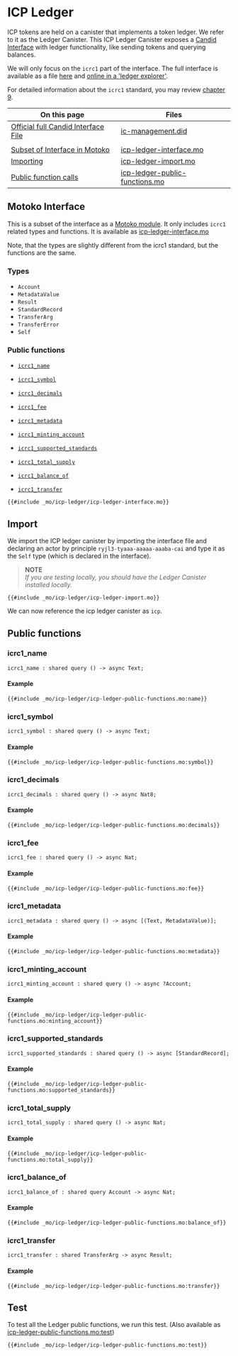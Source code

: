 # ICP Ledger

ICP tokens are held on a canister that implements a token ledger. We refer to it as the Ledger Canister. This ICP Ledger Canister exposes a [Candid Interface](/internet-computer-programming-concepts/async-data/candid.html) with ledger functionality, like sending tokens and querying balances.

We will only focus on the `icrc1` part of the interface. The full interface is available as a file [here](_mo/icp-ledger/icp-ledger.did) and [online in a 'ledger explorer'](https://dashboard.internetcomputer.org/canister/ryjl3-tyaaa-aaaaa-aaaba-cai).

For detailed information about the `icrc1` standard, you may review [chapter 9](/internet-computer-standards/icrc1.html).

| On this page                                                                                                       | Files                                                                           |
| ------------------------------------------------------------------------------------------------------------------ | ------------------------------------------------------------------------------- |
| [Official full Candid Interface File](https://dashboard.internetcomputer.org/canister/ryjl3-tyaaa-aaaaa-aaaba-cai) | [ic-management.did](_mo/icp-ledger/icp-ledger.did)                              |
|                                                                                                                    |                                                                                 |
| [Subset of Interface in Motoko](#motoko-interface)                                                                 | [icp-ledger-interface.mo](_mo/icp-ledger/icp-ledger-interface.mo)               |
| [Importing](#import)                                                                                               | [icp-ledger-import.mo](_mo/icp-ledger/icp-ledger-import.mo)                     |
| [Public function calls](#public-functions)                                                                         | [icp-ledger-public-functions.mo](_mo/icp-ledger/icp-ledger-public-functions.mo) |

## Motoko Interface

This is a subset of the interface as a [Motoko module](/common-programming-concepts/modules.html). It only includes `icrc1` related types and functions. It is available as [icp-ledger-interface.mo](_mo/icp-ledger/icp-ledger-interface.mo)

Note, that the types are slightly different from the icrc1 standard, but the functions are the same.

### Types

- `Account`
- `MetadataValue`
- `Result`
- `StandardRecord`
- `TransferArg`
- `TransferError`
- `Self`

### Public functions

- [`icrc1_name`](#icrc1_name)
- [`icrc1_symbol`](#icrc1_symbol)
- [`icrc1_decimals`](#icrc1_decimals)
- [`icrc1_fee`](#icrc1_fee)

- [`icrc1_metadata`](#icrc1_metadata)
- [`icrc1_minting_account`](#icrc1_minting_account)
- [`icrc1_supported_standards`](#icrc1_supported_standards)
- [`icrc1_total_supply`](#icrc1_total_supply)

- [`icrc1_balance_of`](#icrc1_balance_of)
- [`icrc1_transfer`](#icrc1_transfer)

```motoko
{{#include _mo/icp-ledger/icp-ledger-interface.mo}}
```

## Import

We import the ICP ledger canister by importing the interface file and declaring an actor by principle `ryjl3-tyaaa-aaaaa-aaaba-cai` and type it as the `Self` type (which is declared in the interface).

> **NOTE**  
> _If you are testing locally, you should have the Ledger Canister installed locally._

```motoko
{{#include _mo/icp-ledger/icp-ledger-import.mo}}
```

We can now reference the icp ledger canister as `icp`.

## Public functions

### icrc1_name

```motoko
icrc1_name : shared query () -> async Text;
```

#### Example

```motoko
{{#include _mo/icp-ledger/icp-ledger-public-functions.mo:name}}
```

### icrc1_symbol

```motoko
icrc1_symbol : shared query () -> async Text;
```

#### Example

```motoko
{{#include _mo/icp-ledger/icp-ledger-public-functions.mo:symbol}}
```

### icrc1_decimals

```motoko
icrc1_decimals : shared query () -> async Nat8;
```

#### Example

```motoko
{{#include _mo/icp-ledger/icp-ledger-public-functions.mo:decimals}}
```

### icrc1_fee

```motoko
icrc1_fee : shared query () -> async Nat;
```

#### Example

```motoko
{{#include _mo/icp-ledger/icp-ledger-public-functions.mo:fee}}
```

### icrc1_metadata

```motoko
icrc1_metadata : shared query () -> async [(Text, MetadataValue)];
```

#### Example

```motoko
{{#include _mo/icp-ledger/icp-ledger-public-functions.mo:metadata}}
```

### icrc1_minting_account

```motoko
icrc1_minting_account : shared query () -> async ?Account;
```

#### Example

```motoko
{{#include _mo/icp-ledger/icp-ledger-public-functions.mo:minting_account}}
```

### icrc1_supported_standards

```motoko
icrc1_supported_standards : shared query () -> async [StandardRecord];
```

#### Example

```motoko
{{#include _mo/icp-ledger/icp-ledger-public-functions.mo:supported_standards}}
```

### icrc1_total_supply

```motoko
icrc1_total_supply : shared query () -> async Nat;
```

#### Example

```motoko
{{#include _mo/icp-ledger/icp-ledger-public-functions.mo:total_supply}}
```

### icrc1_balance_of

```motoko
icrc1_balance_of : shared query Account -> async Nat;
```

#### Example

```motoko
{{#include _mo/icp-ledger/icp-ledger-public-functions.mo:balance_of}}
```

### icrc1_transfer

```motoko
icrc1_transfer : shared TransferArg -> async Result;
```

#### Example

```motoko
{{#include _mo/icp-ledger/icp-ledger-public-functions.mo:transfer}}
```

## Test
To test all the Ledger public functions, we run this test. (Also available as [icp-ledger-public-functions.mo:test](_mo/icp-ledger/icp-ledger-public-functions.mo))

```motoko
{{#include _mo/icp-ledger/icp-ledger-public-functions.mo:test}}
```
